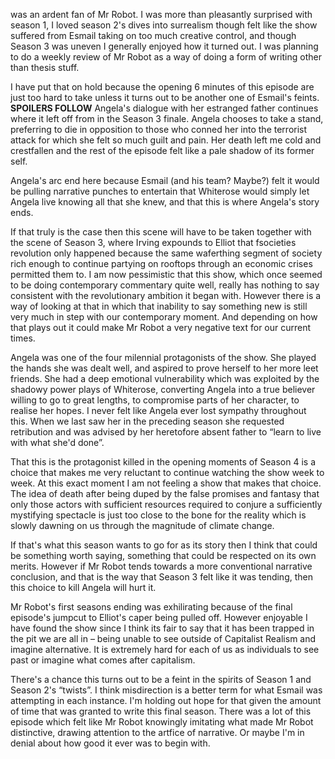 was an ardent fan of Mr Robot. I was more than pleasantly surprised with season 1, I loved season 2's dives into surrealism though felt like the show suffered from Esmail taking on too much creative control, and though Season 3 was uneven I generally enjoyed how it turned out. I was planning to do a weekly review of Mr Robot as a way of doing a form of writing other than thesis stuff.

I have put that on hold because the opening 6 minutes of this episode are just too hard to take unless it turns out to be another one of Esmail's feints.
**SPOILERS FOLLOW**
Angela's dialogue with her estranged father continues where it left off from in the Season 3 finale. Angela chooses to take a stand, preferring to die in opposition to those who conned her into the terrorist attack for which she felt so much guilt and pain. Her death left me cold and crestfallen and the rest of the episode felt like a pale shadow of its former self.

Angela's arc end here because Esmail (and his team? Maybe?) felt it would be pulling narrative punches to entertain that Whiterose would simply let Angela live knowing all that she knew, and that this is where Angela's story ends.

If that truly is the case then this scene will have to be taken together with the scene of Season 3, where Irving expounds to Elliot that fsocieties revolution only happened because the same waferthing segment of society rich enough to continue partying on rooftops through an economic crises permitted them to. I am now pessimistic that this show, which once seemed to be doing contemporary commentary quite well, really has nothing to say consistent with the revolutionary ambition it began with. However there is a way of looking at that in which that inability to say something new is still very much in step with our contemporary moment. And depending on how that plays out it could make Mr Robot a very negative text for our current times.

Angela was one of the four milennial protagonists of the show. She played the hands she was dealt well, and aspired to prove herself to her more leet friends. She had a deep emotional vulnerability which was exploited by the shadowy power plays of Whiterose, converting Angela into a true believer willing to go to great lengths, to compromise parts of her character, to realise her hopes. I never felt like Angela ever lost sympathy throughout this. When we last saw her in the preceding season she requested retribution and was advised by her heretofore absent father to “learn to live with what she'd done”.

That this is the protagonist killed in the opening moments of Season 4 is a choice that makes me very reluctant to continue watching the show week to week. At this exact moment I am not feeling a show that makes that choice. The idea of death after being duped by the false promises and fantasy that only those actors with sufficient resources required to conjure a sufficiently mystifying spectacle is just too close to the bone for the reality which is slowly dawning on us through the magnitude of climate change.

If that's what this season wants to go for as its story then I think that could be something worth saying, something that could be respected on its own merits. However if Mr Robot tends towards a more conventional narrative conclusion, and that is the way that Season 3 felt like it was tending, then this choice to kill Angela will hurt it.

Mr Robot's first seasons ending was exhilirating because of the final episode's jumpcut to Elliot's caper being pulled off. However enjoyable I have found the show since I think its fair to say that it has been trapped in the pit we are all in – being unable to see outside of Capitalist Realism and imagine alternative. It is extremely hard for each of us as individuals to see past or imagine what comes after capitalism.

There's a chance this turns out to be a feint in the spirits of Season 1 and Season 2's “twists”. I think misdirection is a better term for what Esmail was attempting in each instance. I'm holding out hope for that given the amount of time that was granted to write this final season. There was a lot of this episode which felt like Mr Robot knowingly imitating what made Mr Robot distinctive, drawing attention to the artfice of narrative. Or maybe I'm in denial about how good it ever was to begin with.
